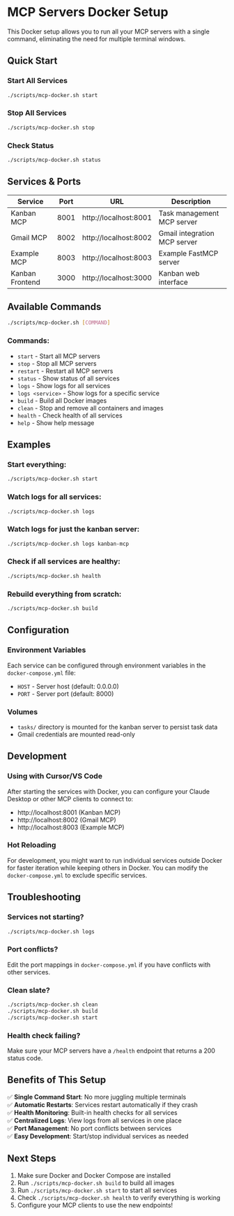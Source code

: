 # MCP Servers Docker Setup

This Docker setup allows you to run all your MCP servers with a single command, eliminating the need for multiple terminal windows.

## Quick Start

### Start All Services
```bash
./scripts/mcp-docker.sh start
```

### Stop All Services
```bash
./scripts/mcp-docker.sh stop
```

### Check Status
```bash
./scripts/mcp-docker.sh status
```

## Services & Ports

| Service | Port | URL | Description |
|---------|------|-----|-------------|
| Kanban MCP | 8001 | http://localhost:8001 | Task management MCP server |
| Gmail MCP | 8002 | http://localhost:8002 | Gmail integration MCP server |
| Example MCP | 8003 | http://localhost:8003 | Example FastMCP server |
| Kanban Frontend | 3000 | http://localhost:3000 | Kanban web interface |

## Available Commands

```bash
./scripts/mcp-docker.sh [COMMAND]
```

### Commands:
- `start` - Start all MCP servers
- `stop` - Stop all MCP servers  
- `restart` - Restart all MCP servers
- `status` - Show status of all services
- `logs` - Show logs for all services
- `logs <service>` - Show logs for a specific service
- `build` - Build all Docker images
- `clean` - Stop and remove all containers and images
- `health` - Check health of all services
- `help` - Show help message

## Examples

### Start everything:
```bash
./scripts/mcp-docker.sh start
```

### Watch logs for all services:
```bash
./scripts/mcp-docker.sh logs
```

### Watch logs for just the kanban server:
```bash
./scripts/mcp-docker.sh logs kanban-mcp
```

### Check if all services are healthy:
```bash
./scripts/mcp-docker.sh health
```

### Rebuild everything from scratch:
```bash
./scripts/mcp-docker.sh build
```

## Configuration

### Environment Variables

Each service can be configured through environment variables in the `docker-compose.yml` file:

- `HOST` - Server host (default: 0.0.0.0)
- `PORT` - Server port (default: 8000)

### Volumes

- `tasks/` directory is mounted for the kanban server to persist task data
- Gmail credentials are mounted read-only

## Development

### Using with Cursor/VS Code

After starting the services with Docker, you can configure your Claude Desktop or other MCP clients to connect to:
- http://localhost:8001 (Kanban MCP)
- http://localhost:8002 (Gmail MCP) 
- http://localhost:8003 (Example MCP)

### Hot Reloading

For development, you might want to run individual services outside Docker for faster iteration while keeping others in Docker. You can modify the `docker-compose.yml` to exclude specific services.

## Troubleshooting

### Services not starting?
```bash
./scripts/mcp-docker.sh logs
```

### Port conflicts?
Edit the port mappings in `docker-compose.yml` if you have conflicts with other services.

### Clean slate?
```bash
./scripts/mcp-docker.sh clean
./scripts/mcp-docker.sh build
./scripts/mcp-docker.sh start
```

### Health check failing?
Make sure your MCP servers have a `/health` endpoint that returns a 200 status code.

## Benefits of This Setup

✅ **Single Command Start**: No more juggling multiple terminals  
✅ **Automatic Restarts**: Services restart automatically if they crash  
✅ **Health Monitoring**: Built-in health checks for all services  
✅ **Centralized Logs**: View logs from all services in one place  
✅ **Port Management**: No port conflicts between services  
✅ **Easy Development**: Start/stop individual services as needed  

## Next Steps

1. Make sure Docker and Docker Compose are installed
2. Run `./scripts/mcp-docker.sh build` to build all images
3. Run `./scripts/mcp-docker.sh start` to start all services
4. Check `./scripts/mcp-docker.sh health` to verify everything is working
5. Configure your MCP clients to use the new endpoints! 